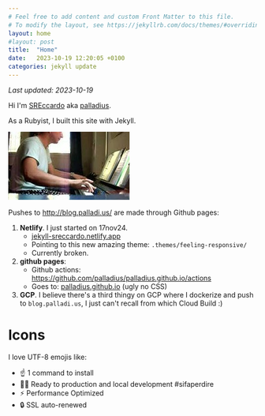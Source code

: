 ```yaml
---
# Feel free to add content and custom Front Matter to this file.
# To modify the layout, see https://jekyllrb.com/docs/themes/#overriding-theme-defaults
layout: home
#layout: post
title:  "Home"
date:   2023-10-19 12:20:05 +0100
categories: jekyll update
---
```


*Last updated: 2023-10-19*

Hi I'm [SREccardo](https://x.com/sreccardo) aka [palladius](https://x.com/palladius).

As a Rubyist, I built this site with Jekyll.

![Foto di Alessandro da piccolino](/assets/immagini/riccardume/hqdefault2.jpeg)

Pushes to http://blog.palladi.us/ are made through Github pages:

1. **Netlify**. I just started on 17nov24.
    * [jekyll-sreccardo.netlify.app](https://jekyll-sreccardo.netlify.app/)
    * Pointing to this new amazing theme: `.themes/feeling-responsive/`
    * Currently broken.
2. **github pages**:
    * Github actions: https://github.com/palladius/palladius.github.io/actions
    * Goes to: [palladius.github.io](https://palladius.github.io/) (ugly no CSS)
3. **GCP**. I believe there's a third thingy on GCP where I dockerize and push to `blog.palladi.us`, I just can't recall from which Cloud Build :)

# Icons

I love UTF-8 emojis like:

* ☝️  1 command to install
* 👨‍💻 Ready to production and local development #sifaperdire
* ⚡  Performance Optimized
* 🔒 SSL auto-renewed

